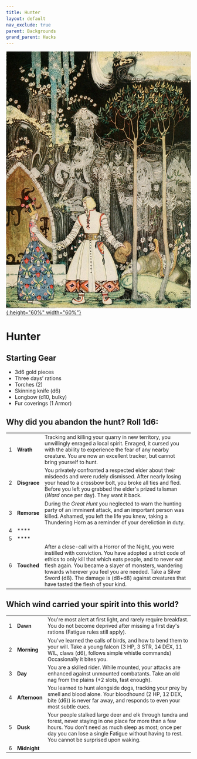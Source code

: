 ```yaml
---
title: Hunter
layout: default
nav_exclude: true
parent: Backgrounds
grand_parent: Hacks
---
```


[![Alt text](/img/backgrounds/hunter.jpg "East of the Sun and West of the Moon, illustrated by Kay Nielsen"){:height="60%" width="60%"}](/img/backgrounds/hunter.jpg)

# Hunter

## Starting Gear

- 3d6 gold pieces
- Three days’ rations
- Torches (2)
- Skinning knife (d6)
- Longbow (d10, bulky)
- Fur coverings (1 Armor)

## Why did you abandon the hunt? Roll 1d6:

|      |                   |                                                              |
| ---- | ----------------- | ------------------------------------------------------------ |
| 1    | **Wrath** | Tracking and killing your quarry in new territory, you unwillingly enraged a local spirit. Enraged, it cursed you with the ability to experience the fear of any nearby creature. You are now an excellent tracker, but cannot bring yourself to hunt. |
| 2    | **Disgrace**  | You privately confronted a respected elder about their misdeeds and were rudely dismissed. After nearly losing your head to a crossbow bolt, you broke all ties and fled. Before you left you grabbed the elder's prized talisman (_Ward_ once per day). They want it back.|
| 3    | **Remorse**  | During the _Great Hunt_ you neglected to warn the hunting party of an imminent attack, and an important person was killed. Ashamed, you left the life you knew, taking a Thundering Horn as a reminder of your dereliction in duty. |
| 4    | ****  | |
| 5    | ****  | |
| 6    | **Touched** | After a close-call with a Horror of the Night, you were instilled with conviction.  You have adopted a strict code of ethics to only kill that which eats people, and to never eat flesh again. You became a slayer of monsters, wandering towards wherever you feel you are needed. Take a Silver Sword (d8). The damage is (d8+d8) against creatures that have tasted the flesh of your kind. |

## Which wind carried your spirit into this world?

|      |      |      |
| ---- | ---- | ---- |
| 1    |**Dawn** | You're most alert at first light, and rarely require breakfast. You do not become deprived after missing a first day's rations (Fatigue rules still apply). |
| 2    |**Morning** | You've learned the calls of birds, and how to bend them to your will. Take a young falcon (3 HP, 3 STR, 14 DEX, 11 WIL, claws (d6), follows simple whistle commands) Occasionally it bites you. |
| 3    |**Day** | You are a skilled rider. While mounted, your attacks are enhanced against unmounted combatants. Take an old nag from the plains (+2 slots, fast enough). |
| 4   |**Afternoon** | You learned to hunt alongside dogs, tracking your prey by smell and blood alone. Your bloodhound (2 HP, 12 DEX, bite (d6)) is never far away, and responds to even your most subtle cues.|
| 5    |**Dusk** | Your people stalked large deer and elk through tundra and forest, never staying in one place for more than a few hours. You don't need as much sleep as most; once per day you can lose a single Fatigue without having to rest. You cannot be surprised upon waking. |
| 6    |**Midnight** |  |
